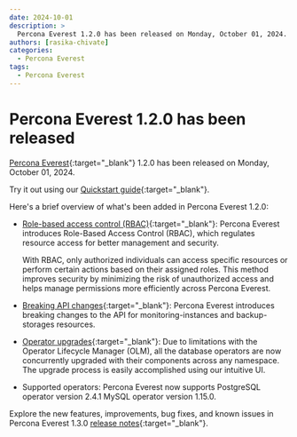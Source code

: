 ```yaml
---
date: 2024-10-01
description: >
  Percona Everest 1.2.0 has been released on Monday, October 01, 2024.
authors: [rasika-chivate]
categories:
  - Percona Everest
tags:
  - Percona Everest
---
```


# Percona Everest 1.2.0 has been released

<!-- more -->

[Percona Everest](https://docs.percona.com/everest/index.html){:target="_blank"} 1.2.0 has been released on Monday, October 01, 2024. 

Try it out using our [Quickstart guide](https://docs.percona.com/everest/quickstart-guide/quick-install.html){:target="_blank"}.

Here's a brief overview of what's been added in Percona Everest 1.2.0:

- [Role-based access control (RBAC)](https://docs.percona.com/everest/administer/rbac.html){:target="_blank"}: Percona Everest introduces Role-Based Access Control (RBAC), which regulates resource access for better management and security.

    With RBAC, only authorized individuals can access specific resources or perform certain actions based on their assigned roles. This method improves security by minimizing the risk of unauthorized access and helps manage permissions more efficiently across Percona Everest.

- [Breaking API changes](https://docs.percona.com/everest/api_rbac.html){:target="_blank"}: Percona Everest introduces breaking changes to the API for monitoring-instances and backup-storages resources.

- [Operator upgrades](https://docs.percona.com/everest/upgrade_operators.html?h=operator){:target="_blank"}: Due to limitations with the Operator Lifecycle Manager (OLM), all the database operators are now concurrently upgraded with their components across any namespace. The upgrade process is easily accomplished using our intuitive UI.

- Supported operators: Percona Everest now supports PostgreSQL operator version 2.4.1 MySQL operator version 1.15.0.

Explore the new features, improvements, bug fixes, and known issues in Percona Everest 1.3.0 [release notes](https://docs.percona.com/everest/release-notes/Percona-Everest-1.3.0-%282024-11-18%29.html){:target="_blank"}.